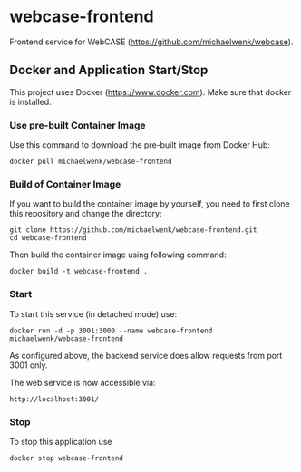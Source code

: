 # webcase-frontend

Frontend service for WebCASE (https://github.com/michaelwenk/webcase).

## Docker and Application Start/Stop

This project uses Docker (https://www.docker.com). Make sure that docker is installed.

### Use pre-built Container Image

Use this command to download the pre-built image from Docker Hub:

    docker pull michaelwenk/webcase-frontend

### Build of Container Image

If you want to build the container image by yourself, you need to first clone this repository and change the directory:

    git clone https://github.com/michaelwenk/webcase-frontend.git
    cd webcase-frontend

Then build the container image using following command:

    docker build -t webcase-frontend .

### Start

To start this service (in detached mode) use:

    docker run -d -p 3001:3000 --name webcase-frontend michaelwenk/webcase-frontend

As configured above, the backend service does allow requests from port 3001 only.

The web service is now accessible via:

    http://localhost:3001/

### Stop

To stop this application use

    docker stop webcase-frontend
